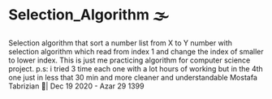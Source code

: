 # Selection_Algorithm 🌫
Selection algorithm that sort a number list from X to Y number with selection algorithm which read from index 1 and change the index of smaller to lower index.
This is just me practicing algorithm for computer science project.
p.s: i tried 3 time each one with a lot hours of working but in the 4th one just in less that 30 min and more cleaner and understandable
Mostafa Tabrizian 🐍| Dec 19 2020 - Azar 29 1399
